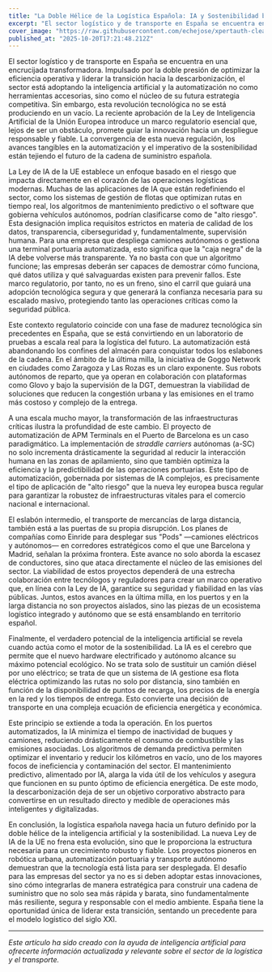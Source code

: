 ```yaml
---
title: "La Doble Hélice de la Logística Española: IA y Sostenibilidad bajo el Nuevo Marco Regulatorio"
excerpt: "El sector logístico y de transporte en España se encuentra en una encrucijada transformadora. Impulsado por la doble presión de optimizar la eficiencia operativa y liderar la transición hacia la desca..."
cover_image: "https://raw.githubusercontent.com/echejose/xpertauth-clean/main/images/blog/20251020T172149.jpg"
published_at: "2025-10-20T17:21:48.212Z"
---
```


El sector logístico y de transporte en España se encuentra en una encrucijada transformadora. Impulsado por la doble presión de optimizar la eficiencia operativa y liderar la transición hacia la descarbonización, el sector está adoptando la inteligencia artificial y la automatización no como herramientas accesorias, sino como el núcleo de su futura estrategia competitiva. Sin embargo, esta revolución tecnológica no se está produciendo en un vacío. La reciente aprobación de la Ley de Inteligencia Artificial de la Unión Europea introduce un marco regulatorio esencial que, lejos de ser un obstáculo, promete guiar la innovación hacia un despliegue responsable y fiable. La convergencia de esta nueva regulación, los avances tangibles en la automatización y el imperativo de la sostenibilidad están tejiendo el futuro de la cadena de suministro española.

La Ley de IA de la UE establece un enfoque basado en el riesgo que impacta directamente en el corazón de las operaciones logísticas modernas. Muchas de las aplicaciones de IA que están redefiniendo el sector, como los sistemas de gestión de flotas que optimizan rutas en tiempo real, los algoritmos de mantenimiento predictivo o el software que gobierna vehículos autónomos, podrían clasificarse como de "alto riesgo". Esta designación implica requisitos estrictos en materia de calidad de los datos, transparencia, ciberseguridad y, fundamentalmente, supervisión humana. Para una empresa que despliega camiones autónomos o gestiona una terminal portuaria automatizada, esto significa que la "caja negra" de la IA debe volverse más transparente. Ya no basta con que un algoritmo funcione; las empresas deberán ser capaces de demostrar cómo funciona, qué datos utiliza y qué salvaguardas existen para prevenir fallos. Este marco regulatorio, por tanto, no es un freno, sino el carril que guiará una adopción tecnológica segura y que generará la confianza necesaria para su escalado masivo, protegiendo tanto las operaciones críticas como la seguridad pública.

Este contexto regulatorio coincide con una fase de madurez tecnológica sin precedentes en España, que se está convirtiendo en un laboratorio de pruebas a escala real para la logística del futuro. La automatización está abandonando los confines del almacén para conquistar todos los eslabones de la cadena. En el ámbito de la última milla, la iniciativa de Goggo Network en ciudades como Zaragoza y Las Rozas es un claro exponente. Sus robots autónomos de reparto, que ya operan en colaboración con plataformas como Glovo y bajo la supervisión de la DGT, demuestran la viabilidad de soluciones que reducen la congestión urbana y las emisiones en el tramo más costoso y complejo de la entrega.

A una escala mucho mayor, la transformación de las infraestructuras críticas ilustra la profundidad de este cambio. El proyecto de automatización de APM Terminals en el Puerto de Barcelona es un caso paradigmático. La implementación de *straddle carriers* autónomas (a-SC) no solo incrementa drásticamente la seguridad al reducir la interacción humana en las zonas de apilamiento, sino que también optimiza la eficiencia y la predictibilidad de las operaciones portuarias. Este tipo de automatización, gobernada por sistemas de IA complejos, es precisamente el tipo de aplicación de "alto riesgo" que la nueva ley europea busca regular para garantizar la robustez de infraestructuras vitales para el comercio nacional e internacional.

El eslabón intermedio, el transporte de mercancías de larga distancia, también está a las puertas de su propia disrupción. Los planes de compañías como Einride para desplegar sus "Pods" —camiones eléctricos y autónomos— en corredores estratégicos como el que une Barcelona y Madrid, señalan la próxima frontera. Este avance no solo aborda la escasez de conductores, sino que ataca directamente el núcleo de las emisiones del sector. La viabilidad de estos proyectos dependerá de una estrecha colaboración entre tecnólogos y reguladores para crear un marco operativo que, en línea con la Ley de IA, garantice su seguridad y fiabilidad en las vías públicas. Juntos, estos avances en la última milla, en los puertos y en la larga distancia no son proyectos aislados, sino las piezas de un ecosistema logístico integrado y autónomo que se está ensamblando en territorio español.

Finalmente, el verdadero potencial de la inteligencia artificial se revela cuando actúa como el motor de la sostenibilidad. La IA es el cerebro que permite que el nuevo hardware electrificado y autónomo alcance su máximo potencial ecológico. No se trata solo de sustituir un camión diésel por uno eléctrico; se trata de que un sistema de IA gestione esa flota eléctrica optimizando las rutas no solo por distancia, sino también en función de la disponibilidad de puntos de recarga, los precios de la energía en la red y los tiempos de entrega. Esto convierte una decisión de transporte en una compleja ecuación de eficiencia energética y económica.

Este principio se extiende a toda la operación. En los puertos automatizados, la IA minimiza el tiempo de inactividad de buques y camiones, reduciendo drásticamente el consumo de combustible y las emisiones asociadas. Los algoritmos de demanda predictiva permiten optimizar el inventario y reducir los kilómetros en vacío, uno de los mayores focos de ineficiencia y contaminación del sector. El mantenimiento predictivo, alimentado por IA, alarga la vida útil de los vehículos y asegura que funcionen en su punto óptimo de eficiencia energética. De este modo, la descarbonización deja de ser un objetivo corporativo abstracto para convertirse en un resultado directo y medible de operaciones más inteligentes y digitalizadas.

En conclusión, la logística española navega hacia un futuro definido por la doble hélice de la inteligencia artificial y la sostenibilidad. La nueva Ley de IA de la UE no frena esta evolución, sino que le proporciona la estructura necesaria para un crecimiento robusto y fiable. Los proyectos pioneros en robótica urbana, automatización portuaria y transporte autónomo demuestran que la tecnología está lista para ser desplegada. El desafío para las empresas del sector ya no es si deben adoptar estas innovaciones, sino cómo integrarlas de manera estratégica para construir una cadena de suministro que no solo sea más rápida y barata, sino fundamentalmente más resiliente, segura y responsable con el medio ambiente. España tiene la oportunidad única de liderar esta transición, sentando un precedente para el modelo logístico del siglo XXI.

---

*Este artículo ha sido creado con la ayuda de inteligencia artificial para ofrecerte información actualizada y relevante sobre el sector de la logística y el transporte.*